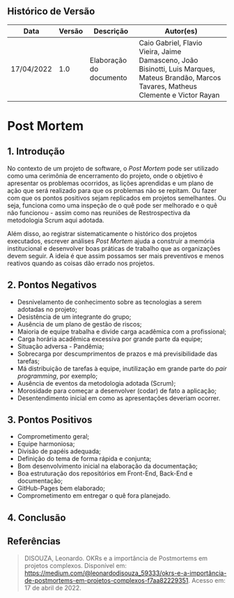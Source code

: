 ## Histórico de Versão

| Data       | Versão | Descrição                         | Autor(es)    |
| ---------- | ------ | --------------------------------- | ------------ |
| 17/04/2022 | 1.0    | Elaboração do documento              | Caio Gabriel, Flavio Vieira, Jaime Damasceno, João Bisinotti, Luis Marques, Mateus Brandão, Marcos Tavares, Matheus Clemente e Victor Rayan |

# Post Mortem

## 1. Introdução

No contexto de um projeto de software, o _Post Mortem_ pode ser utilizado como uma cerimônia de encerramento do projeto, onde o objetivo é apresentar os problemas ocorridos, as lições aprendidas e um plano de ação que será realizado para que os problemas não se repitam. Ou fazer com que os pontos positivos sejam replicados em projetos semelhantes. Ou seja, funciona como uma inspeção de o quê pode ser melhorado e o quê não funcionou - assim como nas reuniões de Restrospectiva da metodologia Scrum aqui adotada.

Além disso, ao registrar sistematicamente o histórico dos projetos executados, escrever análises _Post Mortem_ ajuda a construir a memória institucional e desenvolver boas práticas de trabalho que as organizações devem seguir. A ideia é que assim possamos ser mais preventivos e menos reativos quando as coisas dão errado nos projetos.

## 2. Pontos Negativos

* Desnivelamento de conhecimento sobre as tecnologias a serem adotadas no projeto;
* Desistência de um integrante do grupo;
* Ausência de um plano de gestão de riscos;
* Maioria de equipe trabalha e divide carga acadêmica com a profissional;
* Carga horária acadêmica excessiva por grande parte da equipe;
* Situação adversa - Pandêmia;
* Sobrecarga por descumprimentos de prazos e má previsibilidade das tarefas;
* Má distribuição de tarefas à equipe, inutilização em grande parte do _pair programming_, por exemplo;
* Ausência de eventos da metodologia adotada (Scrum);
* Morosidade para começar a desenvolver (codar) de fato a aplicação;
* Desentendimento inicial em como as apresentações deveriam ocorrer.

## 3. Pontos Positivos

* Comprometimento geral;
* Equipe harmoniosa;
* Divisão de papéis adequada;
* Definição do tema de forma rápida e conjunta;
* Bom desenvolvimento inicial na elaboração da documentação;
* Boa estruturação dos repositórios em Front-End, Back-End e documentação;
* GitHub-Pages bem elaborado;
* Comprometimento em entregar o quê fora planejado.

## 4. Conclusão
## Referências

> DISOUZA, Leonardo. OKRs e a importância de Postmortems em projetos complexos. Disponível em: <https://medium.com/@leonardodisouza_59333/okrs-e-a-importância-de-postmortems-em-projetos-complexos-f7aa82229351>. Acesso em: 17 de abril de 2022.